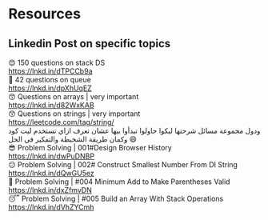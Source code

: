 # Resources
## Linkedin Post on specific topics
😍 150 questions on stack DS<br/>
https://lnkd.in/dTPCCb9a<br/>
🤔 42 questions on queue<br/>
https://lnkd.in/dpXhUqEZ<br/>
😙 Questions on arrays | very important<br/>
https://lnkd.in/d82WxKAB<br/>
😙 Questions on strings | very important<br/>
https://leetcode.com/tag/string/<br/>
ودول مجموعة مسائل شرحتها ليكوا حاولوا تبدأوا بيها عشان تعرف ازاي تستخدم ليت كود وكمان طريقة الشخبطة والتفكير في الحل 😄 <br/>
😎 Problem Solving | 001#Design Browser History<br/>
https://lnkd.in/dwPuDNBP<br/>
😐 Problem Solving | 002# Construct Smallest Number From DI String<br/>
https://lnkd.in/dQwGU5ez<br/>
🤗 Problem Solving | #004 Minimum Add to Make Parentheses Valid<br/>
https://lnkd.in/dxZfmvDN<br/>
😴 Problem Solving | #005 Build an Array With Stack Operations<br/>
https://lnkd.in/dVhZYCmh<br/>